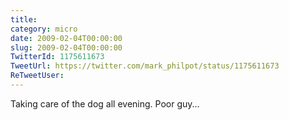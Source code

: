 ```yaml
---
title: 
category: micro
date: 2009-02-04T00:00:00
slug: 2009-02-04T00:00:00
TwitterId: 1175611673
TweetUrl: https://twitter.com/mark_philpot/status/1175611673
ReTweetUser: 
---
```


Taking care of the dog all evening. Poor guy...